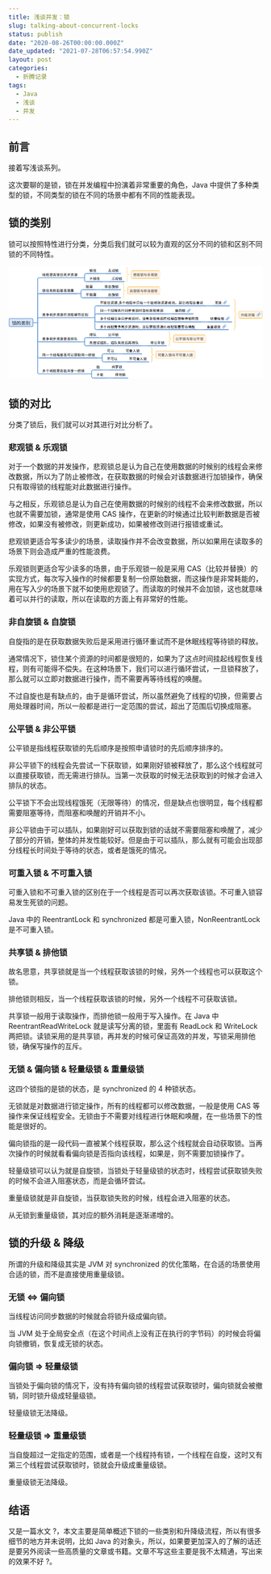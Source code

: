 ```yaml
---
title: 浅谈并发：锁
slug: talking-about-concurrent-locks
status: publish
date: "2020-08-26T00:00:00.000Z"
date_updated: "2021-07-28T06:57:54.990Z"
layout: post
categories:
  - 折腾记录
tags:
  - Java
  - 浅谈
  - 并发
---
```


## 前言

接着写浅谈系列。

这次要聊的是锁，锁在并发编程中扮演着非常重要的角色，Java 中提供了多种类型的锁，不同类型的锁在不同的场景中都有不同的性能表现。

## 锁的类别

锁可以按照特性进行分类，分类后我们就可以较为直观的区分不同的锁和区别不同锁的不同特性。

![](0cdeeee2-bf0a-43f4-8ea9-b3a382aa0743.jpg)

## 锁的对比

分类了锁后，我们就可以对其进行对比分析了。

### 悲观锁 & 乐观锁

对于一个数据的并发操作，悲观锁总是认为自己在使用数据的时候别的线程会来修改数据，所以为了防止被修改，在获取数据的时候会对该数据进行加锁操作，确保只有取得锁的线程能对此数据进行操作。

与之相反，乐观锁总是认为自己在使用数据的时候别的线程不会来修改数据，所以也就不需要加锁，通常是使用 CAS 操作，在更新的时候通过比较判断数据是否被修改，如果没有被修改，则更新成功，如果被修改则进行报错或重试。

悲观锁更适合写多读少的场景，读取操作并不会改变数据，所以如果用在读取多的场景下则会造成严重的性能浪费。

乐观锁则更适合写少读多的场景，由于乐观锁一般是采用 CAS（比较并替换）的实现方式，每次写入操作的时候都要复制一份原始数据，而这操作是非常耗能的，用在写入少的场景下就不如使用悲观锁了。而读取的时候并不会加锁，这也就意味着可以并行的读取，所以在读取的方面上有非常好的性能。

### 非自旋锁 & 自旋锁

自旋指的是在获取数据失败后是采用进行循环重试而不是休眠线程等待锁的释放。

通常情况下，锁住某个资源的时间都是很短的，如果为了这点时间挂起线程恢复线程，则有可能得不偿失。在这种场景下，我们可以进行循环尝试，一旦锁释放了，那么就可以立即对数据进行操作，而不需要再等待线程的唤醒。

不过自旋也是有缺点的，由于是循环尝试，所以虽然避免了线程的切换，但需要占用处理器时间，所以一般都是进行一定范围的尝试，超出了范围后切换成阻塞。

### 公平锁 & 非公平锁

公平锁是指线程获取锁的先后顺序是按照申请锁时的先后顺序排序的。

非公平锁下的线程会先尝试一下获取锁，如果刚好锁被释放了，那么这个线程就可以直接获取锁，而无需进行排队。当第一次获取的时候无法获取到的时候才会进入排队的状态。

公平锁下不会出现线程饿死（无限等待）的情况，但是缺点也很明显，每个线程都需要阻塞等待，而阻塞和唤醒的开销并不小。

非公平锁由于可以插队，如果刚好可以获取到锁的话就不需要阻塞和唤醒了，减少了部分的开销，整体的并发性能较好。但是由于可以插队，那么就有可能会出现部分线程长时间处于等待的状态，或者是饿死的情况。

### 可重入锁 & 不可重入锁

可重入锁和不可重入锁的区别在于一个线程是否可以再次获取该锁。不可重入锁容易发生死锁的问题。

Java 中的 ReentrantLock 和 synchronized 都是可重入锁，NonReentrantLock 是不可重入锁。

### 共享锁 & 排他锁

故名思意，共享锁就是当一个线程获取该锁的时候，另外一个线程也可以获取这个锁。

排他锁则相反，当一个线程获取该锁的时候，另外一个线程不可获取该锁。

共享锁一般用于读取操作，而排他锁一般用于写入操作。在 Java 中 ReentrantReadWriteLock 就是读写分离的锁，里面有 ReadLock 和 WriteLock 两把锁。读锁采用的是共享锁，再并发的时候可保证高效的并发，写锁采用排他锁，确保写操作的互斥。

### 无锁 & 偏向锁 & 轻量级锁 & 重量级锁

这四个锁指的是锁的状态，是 synchronized 的 4 种锁状态。

无锁就是对数据进行锁定操作，所有的线程都可以修改数据，一般是使用 CAS 等操作来保证线程安全。无锁由于不需要对线程进行休眠和唤醒，在一些场景下的性能是很好的。

偏向锁指的是一段代码一直被某个线程获取，那么这个线程就会自动获取锁。当再次操作的时候就看看偏向锁是否指向该线程，如果是，则不需要加锁操作了。

轻量级锁可以认为就是自旋锁，当锁处于轻量级锁的状态时，线程尝试获取锁失败的时候不会进入阻塞状态，而是会循环尝试。

重量级锁就是非自旋锁，当获取锁失败的时候，线程会进入阻塞的状态。

从无锁到重量级锁，其对应的额外消耗是逐渐递增的。

## 锁的升级 & 降级

所谓的升级和降级其实是 JVM 对 synchronized 的优化策略，在合适的场景使用合适的锁，而不是直接使用重量级锁。

### 无锁 \<=\> 偏向锁

当线程访问同步数据的时候就会将锁升级成偏向锁。

当 JVM 处于全局安全点（在这个时间点上没有正在执行的字节码）的时候会将偏向锁撤销，恢复成无锁的状态。

### 偏向锁 =\> 轻量级锁

当锁处于偏向锁的情况下，没有持有偏向锁的线程尝试获取锁时，偏向锁就会被撤销，同时锁升级成轻量级锁。

轻量级锁无法降级。

### 轻量级锁 =\> 重量级锁

当自旋超过一定指定的范围，或者是一个线程持有锁，一个线程在自旋，这时又有第三个线程尝试获取锁时，锁就会升级成重量级锁。

重量级锁无法降级。

## 结语

又是一篇水文 ?，本文主要是简单概述下锁的一些类别和升降级流程，所以有很多细节的地方并未说明，比如 Java 的对象头，所以，如果要更加深入的了解的话还是要另外阅读一些高质量的文章或书籍。文章不写这些主要是我不太精通，写出来的效果不好 ?。
